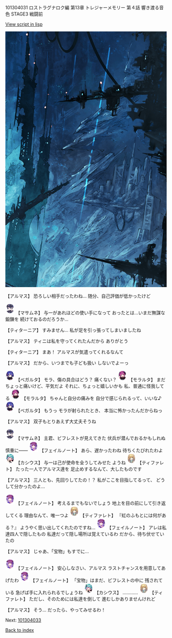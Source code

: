101304031 ロストラグナロク編 第13章 トレジャーメモリー 第４話 響き渡る音色 STAGE3 戦闘前

[View script in lisp](../scripts/101304031.txt)

![underground_world_1.png](../images/backgrounds/underground_world_1.png)

【アルマス】
恐ろしい相手だったわね…
随分、自己評価が低かったけど

<img src="../images/units/3100111.png" alt="3100111.png" height="34"/>
【マサムネ】
与一があれほどの使い手になって
おったとは…いまだ無謀な鍛錬を
続けておるのだろうか…

【ティターニア】
すみません…
私が足を引っ張ってしまいましたね

【アルマス】
ティニは私を守ってくれたんだから
ありがとう

【ティターニア】
まあ！
アルマスが気遣ってくれるなんて

【アルマス】
だから、いつまでも子ども扱い
しないでよーっ

<img src="../images/units/3104111.png" alt="3104111.png" height="34"/>
【ベガルタ】
モラ、傷の具合はどう？
痛くない？

<img src="../images/units/3104011.png" alt="3104011.png" height="34"/>
【モラルタ】
まだちょっと痛いけど、平気だよ
それに、ちょっと嬉しいかも
私、普通に怪我してる

<img src="../images/units/3104011.png" alt="3104011.png" height="34"/>
【モラルタ】
ちゃんと自分の痛みを
自分で感じられるって、いいな♪

<img src="../images/units/3104111.png" alt="3104111.png" height="34"/>
【ベガルタ】
もうっ
モラが射られたとき、
本当に怖かったんだからねっ

【アルマス】
双子もとりあえず大丈夫そうね

<img src="../images/units/3100111.png" alt="3100111.png" height="34"/>
【マサムネ】
主君、ビフレストが見えてきた
伏兵が潜んでおるかもしれぬ
慎重に――

<img src="../images/units/3401911.png" alt="3401911.png" height="34"/>
【フェイルノート】
あら、遅かったわね
待ちくたびれたわよ

<img src="../images/units/3303111.png" alt="3303111.png" height="34"/>
【カシウス】
与一は己が使命を全うしてみせた
ようね

<img src="../images/units/3503211.png" alt="3503211.png" height="34"/>
【ティファレト】
たった一人でアルマス達を
足止めするなんて、大したものです

【アルマス】
三人とも、先回りしてたの！？
私がここを目指してるって、
どうして分かったのよ…

<img src="../images/units/3401911.png" alt="3401911.png" height="34"/>
【フェイルノート】
考えるまでもないでしょう
地上を目の前にして引き返してくる
理由なんて、唯一つよ

<img src="../images/units/3503211.png" alt="3503211.png" height="34"/>
【ティファレト】
『虹のふもとには何がある？』
ようやく思い出してくれたのですね…

<img src="../images/units/3401911.png" alt="3401911.png" height="34"/>
【フェイルノート】
アレは私達四人で隠したもの
私達だって隠し場所は覚えているわ
だから、待ち伏せていたの

【アルマス】
じゃあ、「宝物」もすでに…

<img src="../images/units/3401911.png" alt="3401911.png" height="34"/>
【フェイルノート】
安心しなさい、アルマス
ラストチャンスを用意してあげたわ

<img src="../images/units/3401911.png" alt="3401911.png" height="34"/>
【フェイルノート】
「宝物」はまだ、ビフレストの中に
残されている
急げば手に入れられるでしょうね

<img src="../images/units/3303111.png" alt="3303111.png" height="34"/>
【カシウス】
…………

<img src="../images/units/3503211.png" alt="3503211.png" height="34"/>
【ティファレト】
ただし、そのためには私達を倒して
進むしかありませんけれど

【アルマス】
そう…
だったら、やってみせるわ！


Next: [101304033](101304033.md)

[Back to index](index.md)

